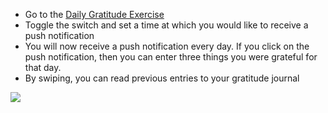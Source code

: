- Go to the [Daily Gratitude Exercise](https://strivejournal.com/exercise/daily-gratitude)
- Toggle the switch and set a time at which you would like to receive a push notification
- You will now receive a push notification every day. If you click on the push notification, then you can enter three things you were grateful for that day.
- By swiping, you can read previous entries to your gratitude journal

<img src="/gif/daily-gratitude.gif" className="gif"/>